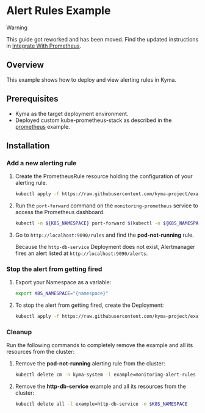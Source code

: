 # Alert Rules Example

> [!WARNING]
> This guide got reworked and has been moved. Find the updated instructions in [Integrate With Prometheus](https://kyma-project.io/#/telemetry-manager/user/integration/prometheus/README).

## Overview

This example shows how to deploy and view alerting rules in Kyma.

## Prerequisites

* Kyma as the target deployment environment.
* Deployed custom kube-prometheus-stack as described in the [prometheus](../) example.

## Installation

### Add a new alerting rule

1. Create the PrometheusRule resource holding the configuration of your alerting rule.

    ```bash
    kubectl apply -f https://raw.githubusercontent.com/kyma-project/examples/main/prometheus/monitoring-alert-rules/deployment/alert-rule.yaml
    ```

2. Run the `port-forward` command on the `monitoring-prometheus` service to access the Prometheus dashboard.

    ```bash
    kubectl -n ${K8S_NAMESPACE} port-forward $(kubectl -n ${K8S_NAMESPACE} get service -l app=kube-prometheus-stack-prometheus -oname) 9090
    ```

3. Go to `http://localhost:9090/rules` and find the **pod-not-running** rule.

    Because the `http-db-service` Deployment does not exist, Alertmanager fires an alert listed at `http://localhost:9090/alerts`.

### Stop the alert from getting fired

1. Export your Namespace as a variable:

    ```bash
    export K8S_NAMESPACE="{namespace}"
    ```

2. To stop the alert from getting fired, create the Deployment:

    ```bash
    kubectl apply -f https://raw.githubusercontent.com/kyma-project/examples/main/http-db-service/deployment/deployment.yaml -n $K8S_NAMESPACE
    ```

### Cleanup

Run the following commands to completely remove the example and all its resources from the cluster:

1. Remove the **pod-not-running** alerting rule from the cluster:

    ```bash
    kubectl delete cm -n kyma-system -l example=monitoring-alert-rules
    ```

2. Remove the **http-db-service** example and all its resources from the cluster:

    ```bash
    kubectl delete all -l example=http-db-service -n $K8S_NAMESPACE
    ```
